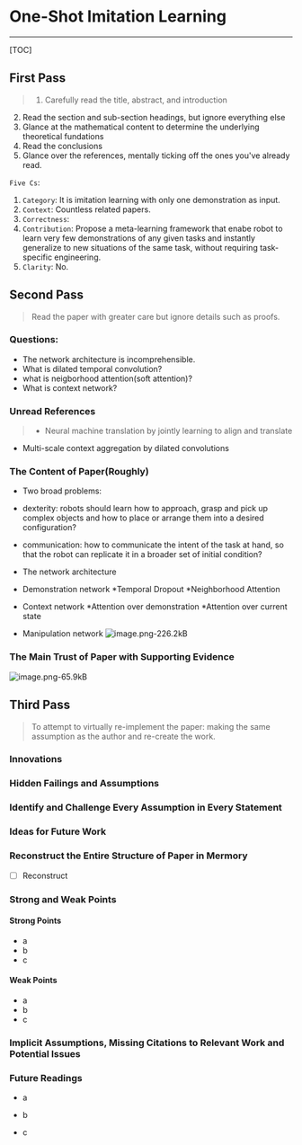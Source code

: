 # One-Shot Imitation Learning

---

[TOC]

## First Pass
> 1. Carefully read the title, abstract, and introduction
2. Read the section and sub-section headings, but ignore everything else
3. Glance at the mathematical content to determine the underlying theoretical fundations
4. Read the conclusions
5. Glance over the references, mentally ticking off the ones you've already read.

`Five Cs`:
1. `Category`: It is imitation learning with only one demonstration as input. 
2. `Context`: Countless related papers.
3. `Correctness`: 
4. `Contribution`: Propose a meta-learning framework that enabe robot to learn very few demonstrations of any given tasks and instantly generalize to new situations of the same task, without requiring task-specific engineering. 
5. `Clarity`: No.


## Second Pass
> Read the paper with greater care but ignore details such as proofs.
### Questions:
* The network architecture is incomprehensible.
* What is dilated temporal convolution?
* what is neigborhood attention(soft attention)?
* What is context network?


### Unread References
> * Neural machine translation by jointly learning to align and translate
* Multi-scale context aggregation by dilated convolutions

### The Content of Paper(Roughly)
* Two broad problems:
 * dexterity: robots should learn how to approach, grasp and pick up complex objects and how to place or arrange them into a desired configuration?
 * communication: how to communicate the intent of the task at hand, so that the robot can replicate it in a broader set of initial condition?

* The network architecture
 * Demonstration network 
 *Temporal Dropout
 *Neighborhood Attention
 * Context network
 *Attention over demonstration
 *Attention over current state
 * Manipulation network
![image.png-226.2kB][1]
 

### The Main Trust of Paper with Supporting Evidence
![image.png-65.9kB][2]

## Third Pass
> To attempt to virtually re-implement the paper: making the same assumption as the author and re-create the work.

### Innovations

### Hidden Failings and Assumptions

### Identify and Challenge Every Assumption in Every Statement

### Ideas for Future Work

### Reconstruct the Entire Structure of Paper in Mermory
- [ ] Reconstruct

### Strong and Weak Points
#### Strong Points
* a
* b
* c

#### Weak Points
* a
* b
* c

### Implicit Assumptions, Missing Citations to Relevant Work and Potential Issues


### Future Readings
* a
* b
* c


  [1]: http://static.zybuluo.com/Counting/56jfajzrc3qtzh3rkq4nqfjw/image.png
  [2]: http://static.zybuluo.com/Counting/gx1ezh4fp3pslagrl86iov5a/image.png